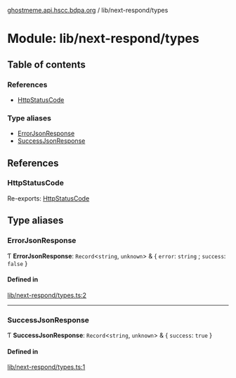 [ghostmeme.api.hscc.bdpa.org][1] / lib/next-respond/types

# Module: lib/next-respond/types

## Table of contents

### References

- [HttpStatusCode][2]

### Type aliases

- [ErrorJsonResponse][3]
- [SuccessJsonResponse][4]

## References

### HttpStatusCode

Re-exports: [HttpStatusCode][5]

## Type aliases

### ErrorJsonResponse

Ƭ **ErrorJsonResponse**: `Record`<`string`, `unknown`> & { `error`: `string` ;
`success`: `false` }

#### Defined in

[lib/next-respond/types.ts:2][6]

---

### SuccessJsonResponse

Ƭ **SuccessJsonResponse**: `Record`<`string`, `unknown`> & { `success`: `true` }

#### Defined in

[lib/next-respond/types.ts:1][7]

[1]: ../README.md
[2]: lib_next_respond_types.md#httpstatuscode
[3]: lib_next_respond_types.md#errorjsonresponse
[4]: lib_next_respond_types.md#successjsonresponse
[5]: lib_next_isomorphic_redirect_types.md#httpstatuscode
[6]:
  https://github.com/nhscc/ghostmeme.api.hscc.bdpa.org/blob/1aca321/lib/next-respond/types.ts#L2
[7]:
  https://github.com/nhscc/ghostmeme.api.hscc.bdpa.org/blob/1aca321/lib/next-respond/types.ts#L1
